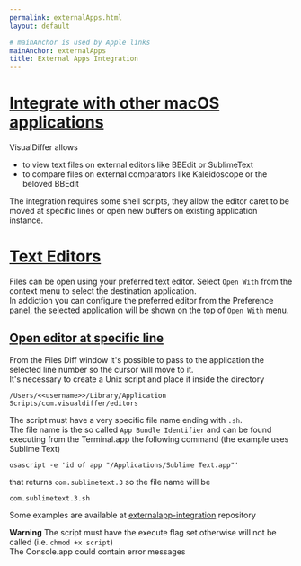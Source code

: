 ```yaml
---
permalink: externalApps.html
layout: default

# mainAnchor is used by Apple links
mainAnchor: externalApps
title: External Apps Integration
---
```


[Integrate with other macOS applications](#integrate_with_other_macos_applications)
==================

VisualDiffer allows

- to view text files on external editors like BBEdit or SublimeText
- to compare files on external comparators like Kaleidoscope or the beloved BBEdit

The integration requires some shell scripts, they allow the editor caret to be moved at specific lines or open new buffers on existing application instance.

[Text Editors](#text_editors)
=======

Files can be open using your preferred text editor.
Select `Open With` from the context menu to select the destination application.  
In addiction you can configure the preferred editor from the Preference panel, the selected application will be shown on the top of `Open With` menu.

[Open editor at specific line](#open_editor_at_specific_line)
-----

From the Files Diff window it's possible to pass to the application the selected line number so the cursor will move to it.  
It's necessary to create a Unix script and place it inside the directory

	/Users/<<username>>/Library/Application Scripts/com.visualdiffer/editors

The script must have a very specific file name ending with `.sh`.  
The file name is the so called `App Bundle Identifier` and can be found executing from the Terminal.app the following command (the example uses Sublime Text)

	osascript -e 'id of app "/Applications/Sublime Text.app"'
	
that returns `com.sublimetext.3` so the file name will be

	com.sublimetext.3.sh
	
Some examples are available at [externalapp-integration](https://github.com/visualdiffer/externalapp-integration/tree/master/editors) repository

**Warning** The script must have the execute flag set otherwise will not be called (i.e. `chmod +x script`)  
The Console.app could contain error messages
